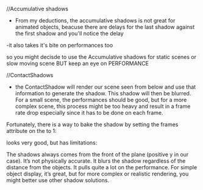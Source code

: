 //Accumulative shadows

- From my deductions, the accumulative shadows is not great for animated objects, beacuse there are delays for the last shadow against the first shadow and you'll notice the delay

-it also takes it's bite on performances too

so you might decisde to use the Accumulative shadows for static scenes or slow moving scene BUT keep an eye on PERFORMANCE

//ContactShadows

- the ContactShadow will render our scene seen from below and use that information to generate the shadow. This shadow will then be blurred. For a small scene, the performances should be good, but for a more complex scene, this process might be too heavy and result in a frame rate drop especially since it has to be done on each frame.

Fortunately, there is a way to bake the shadow by setting the frames attribute on the <ContactShadow> to 1:

<ContactShadows> looks very good, but has limitations:

The shadows always comes from the front of the plane (positive y in our case).
It’s not physically accurate.
It blurs the shadow regardless of the distance from the objects.
It pulls quite a lot on the performance.
For simple object display, it’s great, but for more complex or realistic rendering, you might better use other shadow solutions.
